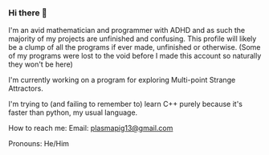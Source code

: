 ### Hi there 👋

I'm an avid mathematician and programmer with ADHD and as such the majority of my projects are unfinished and confusing.
This profile will likely be a clump of all the programs if ever made, unfinished or otherwise. (Some of my programs were lost to the void before I made this account so naturally they won't be here)

I'm currently working on a program for exploring Multi-point Strange Attractors. 

I'm trying to (and failing to remember to) learn C++ purely because it's faster than python, my usual language.

How to reach me:
    Email: plasmapig13@gmail.com

Pronouns: He/Him

<!--
**PlasmaPig13/PlasmaPig13** is a ✨ _special_ ✨ repository because its `README.md` (this file) appears on your GitHub profile.

Here are some ideas to get you started:

- 👯 I’m looking to collaborate on ...
- 🤔 I’m looking for help with ...
- 💬 Ask me about ...
- ⚡ Fun fact: ...
-->

